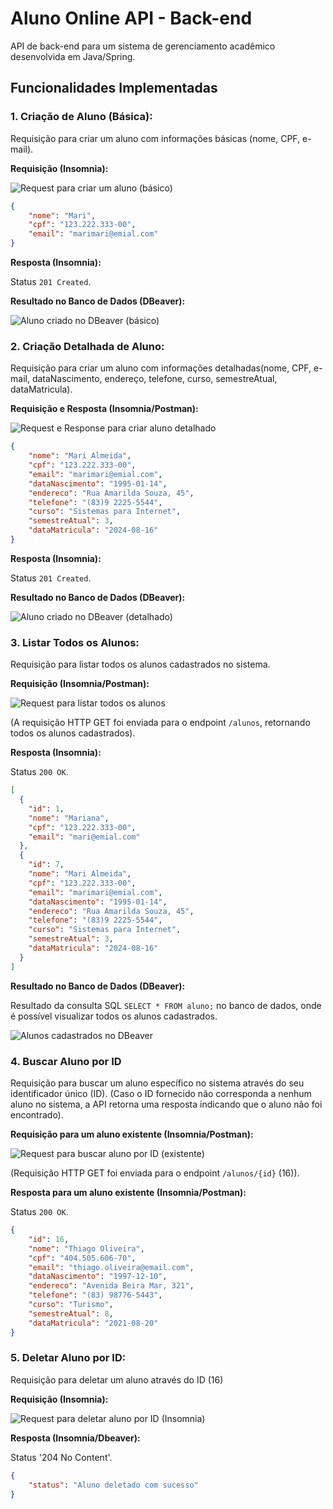 # Aluno Online API - Back-end

API de back-end para um sistema de gerenciamento acadêmico desenvolvida em Java/Spring.

## Funcionalidades Implementadas

### 1. Criação de Aluno (Básica):

Requisição para criar um aluno com informações básicas (nome, CPF, e-mail).

**Requisição (Insomnia):**

![Request para criar um aluno (básico)](imagens/insomnia_criarAluno.jpg)
```json
{
    "nome": "Mari",
    "cpf": "123.222.333-00",
    "email": "marimari@emial.com"
}
```

**Resposta (Insomnia):**

Status `201 Created`.

**Resultado no Banco de Dados (DBeaver):**

![Aluno criado no DBeaver (básico)](imagens/Dbeaver_criarAluno.jpg)

### 2. Criação Detalhada de Aluno:

Requisição para criar um aluno com informações detalhadas(nome, CPF, e-mail, dataNascimento, endereço, telefone, curso, semestreAtual, dataMatricula).

**Requisição e Resposta (Insomnia/Postman):**

![Request e Response para criar aluno detalhado](imagens/insomnia_request_response_detalhado.png)
```json
{
    "nome": "Mari Almeida",
    "cpf": "123.222.333-00",
    "email": "marimari@emial.com",
    "dataNascimento": "1995-01-14",
    "endereco": "Rua Amarilda Souza, 45",
    "telefone": "(83)9 2225-5544",
    "curso": "Sistemas para Internet",
    "semestreAtual": 3,
    "dataMatricula": "2024-08-16"
}
```

**Resposta (Insomnia):**

Status `201 Created`.

**Resultado no Banco de Dados (DBeaver):**

![Aluno criado no DBeaver (detalhado)](imagens/Dbeaver_aluno_detalhado.png)

### 3. Listar Todos os Alunos:

Requisição para listar todos os alunos cadastrados no sistema.

**Requisição (Insomnia/Postman):**

![Request para listar todos os alunos](imagens/insomnia_listarAlunos.png)

(A requisição HTTP GET foi enviada para o endpoint `/alunos`, retornando todos os alunos cadastrados).

**Resposta (Insomnia):**

Status `200 OK`.

```json
[
  {
    "id": 1,
    "nome": "Mariana",
    "cpf": "123.222.333-00",
    "email": "mari@emial.com"
  },
  {
    "id": 7,
    "nome": "Mari Almeida",
    "cpf": "123.222.333-00",
    "email": "marimari@emial.com",
    "dataNascimento": "1995-01-14",
    "endereco": "Rua Amarilda Souza, 45",
    "telefone": "(83)9 2225-5544",
    "curso": "Sistemas para Internet",
    "semestreAtual": 3,
    "dataMatricula": "2024-08-16"
  }
]
```

**Resultado no Banco de Dados (DBeaver):**

Resultado da consulta SQL `SELECT * FROM aluno;` no banco de dados, onde é possível visualizar todos os alunos cadastrados.

![Alunos cadastrados no DBeaver](imagens/Dbeaver_listarAlunos.png)


### 4. Buscar Aluno por ID

Requisição para buscar um aluno específico no sistema através do seu identificador único (ID). (Caso o ID fornecido não corresponda a nenhum aluno no sistema, a API retorna uma resposta indicando que o aluno não foi encontrado).

**Requisição para um aluno existente (Insomnia/Postman):**

![Request para buscar aluno por ID (existente)](imagens/insomnia_buscarAlunoId_16_sucesso.png)

(Requisição HTTP GET foi enviada para o endpoint `/alunos/{id}` (16)).

**Resposta para um aluno existente (Insomnia/Postman):**

Status `200 OK`.

```json
{
    "id": 16,
    "nome": "Thiago Oliveira",
    "cpf": "404.505.606-70",
    "email": "thiago.oliveira@email.com",
    "dataNascimento": "1997-12-10",
    "endereco": "Avenida Beira Mar, 321",
    "telefone": "(83) 98776-5443",
    "curso": "Turismo",
    "semestreAtual": 8,
    "dataMatricula": "2021-08-20"
}
```

### 5. Deletar Aluno por ID:

Requisição para deletar um aluno através do ID (16)

**Requisição (Insomnia):**

![Request para deletar aluno por ID (Insomnia)](imagens/funcao_delete_status204.png) 

**Resposta (Insomnia/Dbeaver):**

Status '204 No Content'.
```json
{
    "status": "Aluno deletado com sucesso"
}
```
